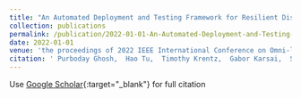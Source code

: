 ```yaml
---
title: "An Automated Deployment and Testing Framework for Resilient Distributed Smart Grid Applications"
collection: publications
permalink: /publication/2022-01-01-An-Automated-Deployment-and-Testing-Framework-for-Resilient-Distributed-Smart-Grid-Applications
date: 2022-01-01
venue: 'the proceedings of 2022 IEEE International Conference on Omni-layer Intelligent Systems (COINS)'
citation: ' Purboday Ghosh,  Hao Tu,  Timothy Krentz,  Gabor Karsai,  Srdjan Lukic, &quot;An Automated Deployment and Testing Framework for Resilient Distributed Smart Grid Applications.&quot; In the proceedings of 2022 IEEE International Conference on Omni-layer Intelligent Systems (COINS), 2022.'
---
```

Use [Google Scholar](https://scholar.google.com/scholar?q=An+Automated+Deployment+and+Testing+Framework+for+Resilient+Distributed+Smart+Grid+Applications){:target="_blank"} for full citation
